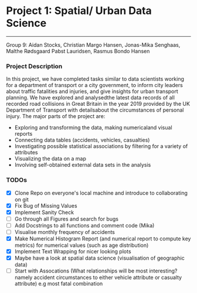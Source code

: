 # Project 1: Spatial/ Urban Data Science
---
Group 9: Aidan Stocks, Christian Margo Hansen, Jonas-Mika Senghaas, Malthe Rødsgaard Pabst Lauridsen, Rasmus Bondo Hansen

### Project Description
In this project, we have completed tasks similar to data scientists working for a department of transport or a city government, to inform city leaders about traffic fatalities and injuries, and give insights for urban transport planning. We have explored and analysedthe latest data records of all recorded road collisions in Great Britain in the year 2019 provided by the UK Department of Transport with detailsabout the circumstances of personal injury. The major parts of the project are:
- Exploring and transforming the data, making numericaland visual reports
- Connecting data tables (accidents, vehicles, casualties)
- Investigating possible statistical associations by filtering for a variety of attributes
- Visualizing the data on a map
- Involving self-obtained external data sets in the analysis

### TODOs
- [x] Clone Repo on everyone's local machine and introduce to collaborating on git
- [x] Fix Bug of Missing Values 
- [x] Implement Sanity Check
- [ ] Go through all Figures and search for bugs
- [ ] Add Docstrings to all functions and comment code (Mika)
- [ ] Visualise monthly frequency of accidents
- [x] Make Numerical Histogram Report (and numerical report to compute key metrics) for numerical values (such as age distribution)
- [x] Implement Text Wrapping for nicer looking plots
- [x] Maybe have a look at spatial data science (visualisation of geographic data)
- [ ] Start with Assocations (What relationships will be most interesting? namely accident circumstances to either vehicle attribute or casualty attribute) e.g most fatal combination
